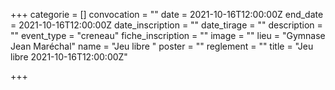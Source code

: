  +++
categorie = []
convocation = ""
date = 2021-10-16T12:00:00Z
end_date = 2021-10-16T12:00:00Z
date_inscription = ""
date_tirage = ""
description = ""
event_type = "creneau"
fiche_inscription = ""
image = ""
lieu = "Gymnase Jean Maréchal"
name = "Jeu libre "
poster = ""
reglement = ""
title = "Jeu libre 2021-10-16T12:00:00Z"

+++